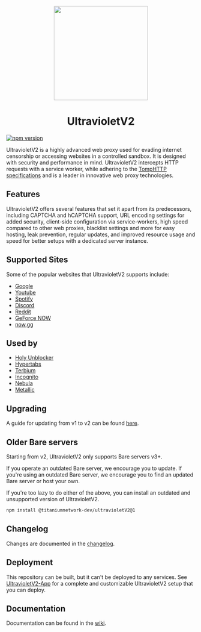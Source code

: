 <p align="center"><img src="https://raw.githubusercontent.com/titaniumnetwork-dev/UltravioletV2-Static/main/public/uv.png" height="250"></p>

<h1 align="center">UltravioletV2</h1>

<a href="https://www.npmjs.com/package/@titaniumnetwork-dev/ultravioletV2"><img src="https://img.shields.io/npm/v/@titaniumnetwork-dev/ultravioletV2.svg?maxAge=3600" alt="npm version" /></a>

UltravioletV2 is a highly advanced web proxy used for evading internet censorship or accessing websites in a controlled sandbox. It is designed with security and performance in mind. UltravioletV2 intercepts HTTP requests with a service worker, while adhering to the [TompHTTP specifications](https://github.com/tomphttp) and is a leader in innovative web proxy technologies.

## Features

UltravioletV2 offers several features that set it apart from its predecessors, including CAPTCHA and hCAPTCHA support, URL encoding settings for added security, client-side configuration via service-workers, high speed compared to other web proxies, blacklist settings and more for easy hosting, leak prevention, regular updates, and improved resource usage and speed for better setups with a dedicated server instance.

## Supported Sites

Some of the popular websites that UltravioletV2 supports include:

-   [Google](https://google.com)
-   [Youtube](https://www.youtube.com)
-   [Spotify](https://spotify.com)
-   [Discord](https://discord.com)
-   [Reddit](https://reddit.com)
-   [GeForce NOW](https://play.geforcenow.com/)
-   [now.gg](https://now.gg)

## Used by

-   [Holy Unblocker](https://github.com/holy-unblocker/website)
-   [Hypertabs](https://hypertabs.cc/)
-   [Terbium](https://github.com/TerbiumOS/webOS)
-   [Incognito](https://github.com/caracal-js/Incognito)
-   [Nebula](https://github.com/NebulaServices/Nebula)
-   [Metallic](https://github.com/Metallic-Web/Metallic)

## Upgrading

A guide for updating from v1 to v2 can be found [here](./docs/V2-UPGRADE-GUIDE.md).

## Older Bare servers

Starting from v2, UltravioletV2 only supports Bare servers v3+.

If you operate an outdated Bare server, we encourage you to update. If you're using an outdated Bare server, we encourage you to find an updated Bare server or host your own.

If you're too lazy to do either of the above, you can install an outdated and unsupported version of UltravioletV2.

```sh
npm install @titaniumnetwork-dev/ultravioletV2@1
```

## Changelog

Changes are documented in the [changelog](./CHANGELOG.md).

## Deployment

This repository can be built, but it can't be deployed to any services. See [UltravioletV2-App](https://github.com/titaniumnetwork-dev/UltravioletV2-App) for a complete and customizable UltravioletV2 setup that you can deploy.

## Documentation

Documentation can be found in the [wiki](https://github.com/titaniumnetwork-dev/UltravioletV2/wiki).
